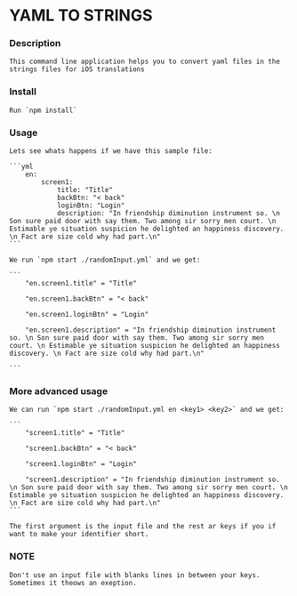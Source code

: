 # YAML TO STRINGS

### Description

    This command line application helps you to convert yaml files in the strings files for iOS translations

### Install

    Run `npm install`

### Usage

    Lets see whats happens if we have this sample file:

    ```yml
        en:
            screen1:
                title: "Title"
                backBtn: "< back"
                loginBtn: "Login"
                description: "In friendship diminution instrument so. \n Son sure paid door with say them. Two among sir sorry men court. \n Estimable ye situation suspicion he delighted an happiness discovery. \n Fact are size cold why had part.\n"
    ```

    We run `npm start ./randomInput.yml` and we get:

    ```
        "en.screen1.title" = "Title"

        "en.screen1.backBtn" = "< back"

        "en.screen1.loginBtn" = "Login"

        "en.screen1.description" = "In friendship diminution instrument so. \n Son sure paid door with say them. Two among sir sorry men court. \n Estimable ye situation suspicion he delighted an happiness discovery. \n Fact are size cold why had part.\n"

    ```

### More advanced usage

    We can run `npm start ./randomInput.yml en <key1> <key2>` and we get: 

    ```
        "screen1.title" = "Title"

        "screen1.backBtn" = "< back"

        "screen1.loginBtn" = "Login"

        "screen1.description" = "In friendship diminution instrument so. \n Son sure paid door with say them. Two among sir sorry men court. \n Estimable ye situation suspicion he delighted an happiness discovery. \n Fact are size cold why had part.\n"
    ```

    The first argument is the input file and the rest ar keys if you if want to make your identifier short.


### NOTE 

    Don't use an input file with blanks lines in between your keys. Sometimes it theows an exeption.